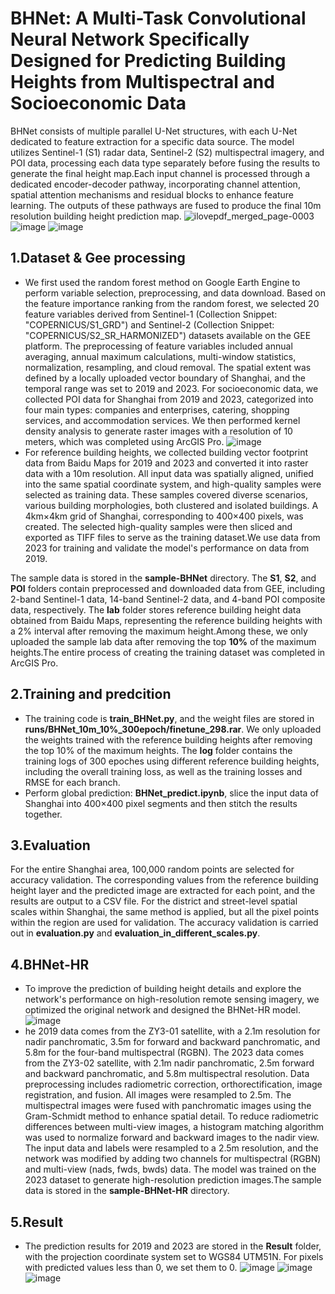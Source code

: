 BHNet: A Multi-Task Convolutional Neural Network Specifically Designed for Predicting Building Heights from Multispectral and Socioeconomic Data
===
BHNet consists of multiple parallel U-Net structures, with each U-Net dedicated to feature extraction for a specific data source. The model utilizes Sentinel-1 (S1) radar data, Sentinel-2 (S2) multispectral imagery, and POI data, processing each data type separately before fusing the results to generate the final height map.Each input channel is processed through a dedicated encoder-decoder pathway, incorporating channel attention, spatial attention mechanisms and residual blocks to enhance feature learning. The outputs of these pathways are fused to produce the final 10m resolution building height prediction map.
![ilovepdf_merged_page-0003](https://github.com/user-attachments/assets/cf2f8c5f-6b1f-47ed-8de8-ebc7dd64df36)
![image](https://github.com/user-attachments/assets/5f555d55-c7c2-437b-8708-ffb98ed5d8f6)
![image](https://github.com/user-attachments/assets/5c094508-ee6e-4dfd-90a5-2303e10d1254)

1.Dataset & Gee processing
----
* We first used the random forest method on Google Earth Engine to perform variable selection, preprocessing, and data download. Based on the feature importance ranking from the random forest, we selected 20 feature variables derived from Sentinel-1 (Collection Snippet: "COPERNICUS/S1_GRD") and Sentinel-2 (Collection Snippet: "COPERNICUS/S2_SR_HARMONIZED") datasets available on the GEE platform. The preprocessing of feature variables included annual averaging, annual maximum calculations, multi-window statistics, normalization, resampling, and cloud removal. The spatial extent was defined by a locally uploaded vector boundary of Shanghai, and the temporal range was set to 2019 and 2023.
For socioeconomic data, we collected POI data for Shanghai from 2019 and 2023, categorized into four main types: companies and enterprises, catering, shopping services, and accommodation
services. We then performed kernel density analysis to generate raster images with a resolution of 10 meters, which was completed using ArcGIS Pro.
![image](https://github.com/user-attachments/assets/1f78d745-2e2d-48e1-81b8-234178601cbb)
* For reference building heights, we collected building vector footprint data from Baidu Maps for 2019 and 2023 and converted it into raster data with a 10m resolution. All input data was spatially aligned, unified into the same spatial coordinate system, and high-quality samples were selected as training data. These samples covered diverse scenarios, various building morphologies, both clustered and isolated buildings. A 4km×4km grid of Shanghai, corresponding to 400×400 pixels, was created. The selected high-quality samples were then sliced and exported as TIFF files to serve as the training dataset.We use data from 2023 for training and validate the model's performance on data from 2019.

The sample data is stored in the **sample-BHNet** directory. The **S1**, **S2**, and **POI** folders contain preprocessed and downloaded data from GEE, including 2-band Sentinel-1 data, 14-band Sentinel-2 data, and 4-band POI composite data, respectively. The **lab** folder stores reference building height data obtained from Baidu Maps, representing the reference building heights with a 2% interval after removing the maximum height.Among these, we only uploaded the sample lab data after removing the top **10%** of the maximum heights.The entire process of creating the training dataset was completed in ArcGIS Pro.

2.Training and predcition
----
* The training code is **train_BHNet.py**, and the weight files are stored in **runs/BHNet_10m_10%_300epoch/finetune_298.rar**. We only uploaded the weights trained with the reference building heights after removing the top 10% of the maximum heights. The **log** folder contains the training logs of 300 epoches using different reference building heights, including the overall training loss, as well as the training losses and RMSE for each branch.
* Perform global prediction: **BHNet_predict.ipynb**, slice the input data of Shanghai into 400×400 pixel segments and then stitch the results together.

3.Evaluation
---
For the entire Shanghai area, 100,000 random points are selected for accuracy validation. The corresponding values from the reference building height layer and the predicted image are extracted for each point, and the results are output to a CSV file. For the district and street-level spatial scales within Shanghai, the same method is applied, but all the pixel points within the region are used for validation. The accuracy validation is carried out in **evaluation.py** and **evaluation_in_different_scales.py**.

4.BHNet-HR
---
* To improve the prediction of building height details and explore the network's performance on high-resolution remote sensing imagery, we optimized the original network and designed the BHNet-HR model.
![image](https://github.com/user-attachments/assets/d3b95e7b-1c05-4181-9e74-0a47e07e7996)
*  he 2019 data comes from the ZY3-01 satellite, with a 2.1m resolution for nadir panchromatic, 3.5m for forward and backward panchromatic, and 5.8m for the four-band multispectral (RGBN). The 2023 data comes from the ZY3-02 satellite, with 2.1m nadir panchromatic, 2.5m forward and backward panchromatic, and 5.8m multispectral resolution. Data preprocessing includes radiometric correction, orthorectification, image registration, and fusion. All images were resampled to 2.5m. The multispectral images were fused with panchromatic images using the Gram-Schmidt method to enhance spatial detail. To reduce radiometric differences between multi-view images, a histogram matching algorithm was used to normalize forward and backward images to the nadir view. The input data and labels were resampled to a 2.5m resolution, and the network was modified by adding two channels for multispectral (RGBN) and multi-view (nads, fwds, bwds) data. The model was trained on the 2023 dataset to generate high-resolution prediction images.The sample data is stored in the **sample-BHNet-HR** directory.

5.Result
---
* The prediction results for 2019 and 2023 are stored in the **Result** folder, with the projection coordinate system set to WGS84 UTM51N. For pixels with predicted values less than 0, we set them to 0.
![image](https://github.com/user-attachments/assets/f946d02b-c1c9-4272-869c-d4cf558ee2ec)
![image](https://github.com/user-attachments/assets/828a5cbd-f503-46dd-8d8e-7055191a538a)
![image](https://github.com/user-attachments/assets/917caba5-3b5f-45d8-81f9-bdcfdc4200ea)



